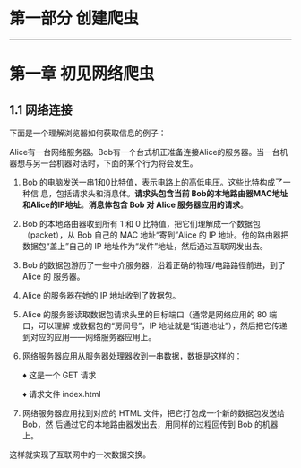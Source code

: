 # 第一部分 创建爬虫
----------
# 第一章 初见网络爬虫
## 1.1 网络连接
下面是一个理解浏览器如何获取信息的例子：

Alice有一台网络服务器。Bob有一个台式机正准备连接Alice的服务器。当一台机器想与另一台机器对话时，下面的某个行为将会发生。
1. Bob 的电脑发送一串1和0比特值，表示电路上的高低电压。这些比特构成了一种信 息，包括请求头和消息体。**请求头包含当前 Bob的本地路由器MAC地址和Alice的IP地址**。**消息体包含 Bob 对 Alice 服务器应用的请求**。 
2.  Bob 的本地路由器收到所有 1 和 0 比特值，把它们理解成一个数据包（packet），从 Bob 自己的 MAC 地址“寄到”Alice 的 IP 地址。他的路由器把数据包“盖上”自己的 IP 地址作为“发件”地址，然后通过互联网发出去。
3. Bob 的数据包游历了一些中介服务器，沿着正确的物理/电路路径前进，到了 Alice 的 服务器。
4. Alice 的服务器在她的 IP 地址收到了数据包。 
5. Alice 的服务器读取数据包请求头里的目标端口（通常是网络应用的 80 端口，可以理解 成数据包的“房间号”，IP 地址就是“街道地址”），然后把它传递到对应的应用——网络服务器应用上。 
6. 网络服务器应用从服务器处理器收到一串数据，数据是这样的：
    
   ♦ 这是一个 GET 请求 

   ♦ 请求文件 index.html 
7. 网络服务器应用找到对应的 HTML 文件，把它打包成一个新的数据包发送给 Bob，然 后通过它的本地路由器发出去，用同样的过程回传到 Bob 的机器上。

这样就实现了互联网中的一次数据交换。



